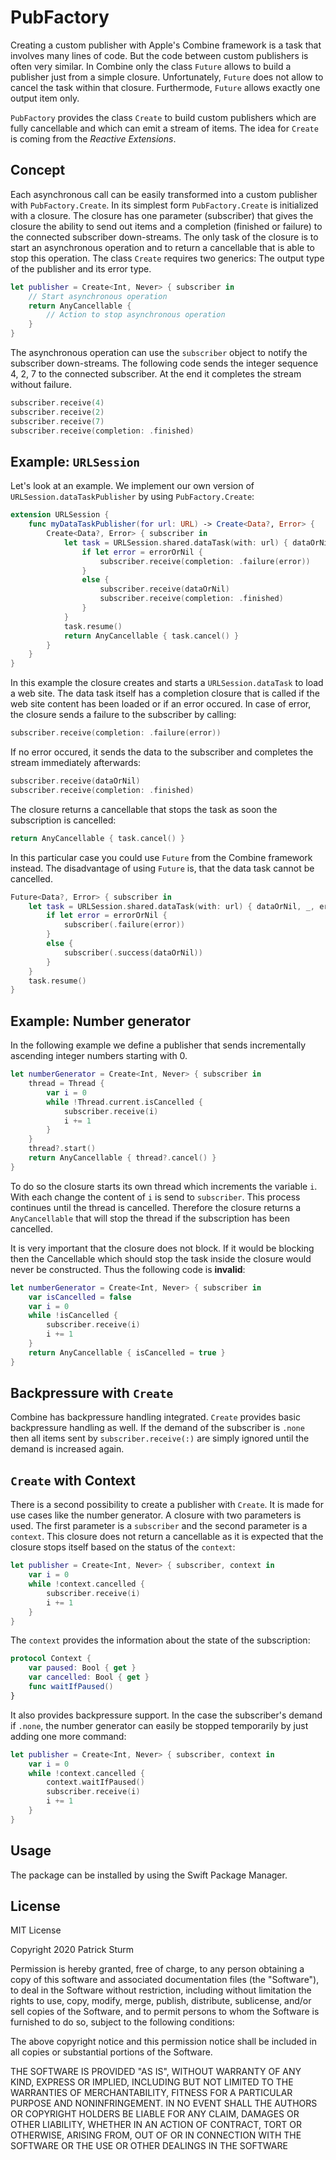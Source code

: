 # PubFactory
Creating a custom publisher with Apple's Combine framework is a task that involves many lines of code. But the code between custom publishers is often very similar. In Combine only the class `Future` allows to build a publisher just from a simple closure. Unfortunately, `Future` does not allow to cancel the task within that closure. Furthermode, `Future` allows exactly one output item only.

`PubFactory` provides the class `Create` to build custom publishers which are fully cancellable and which can emit a stream of items. The idea for `Create` is coming from the *Reactive Extensions*. 

## Concept
Each asynchronous call can be easily transformed into a custom publisher with `PubFactory.Create`. In its simplest form `PubFactory.Create` is initialized with a closure. The closure has one parameter (subscriber) that gives the closure the ability to send out items and a completion (finished or failure) to the connected subscriber down-streams. The only task of the closure is to start an asynchronous operation and to return a cancellable that is able to stop this operation. The class `Create` requires two generics: The output type of the publisher and its error type.

```swift
let publisher = Create<Int, Never> { subscriber in
    // Start asynchronous operation
    return AnyCancellable {
        // Action to stop asynchronous operation
    }
}
```

The asynchronous operation can use the `subscriber` object to notify the subscriber down-streams. The following code sends the integer sequence 4, 2, 7 to the connected subscriber. At the end it completes the stream without failure.

```swift
subscriber.receive(4)
subscriber.receive(2)
subscriber.receive(7)
subscriber.receive(completion: .finished)
```

## Example: `URLSession`
Let's look at an example. We implement our own version of `URLSession.dataTaskPublisher` by using `PubFactory.Create`:

```swift
extension URLSession {
    func myDataTaskPublisher(for url: URL) -> Create<Data?, Error> {
        Create<Data?, Error> { subscriber in
            let task = URLSession.shared.dataTask(with: url) { dataOrNil, _, errorOrNil in
                if let error = errorOrNil {
                    subscriber.receive(completion: .failure(error))
                }
                else {
                    subscriber.receive(dataOrNil)
                    subscriber.receive(completion: .finished)
                }
            }
            task.resume()
            return AnyCancellable { task.cancel() }
        }
    }
}
```

In this example the closure creates and starts a `URLSession.dataTask` to load a web site. The data task itself has a completion closure that is called if the web site content has been loaded or if an error occured. In case of error, the closure sends a failure to the subscriber by calling:

```swift
subscriber.receive(completion: .failure(error))
```

If no error occured, it sends the data to the subscriber and completes the stream immediately afterwards:

```swift
subscriber.receive(dataOrNil)
subscriber.receive(completion: .finished)
```

The closure returns a cancellable that stops the task as soon the subscription is cancelled:

```swift
return AnyCancellable { task.cancel() }
```

In this particular case you could use `Future` from the Combine framework instead. The disadvantage of using `Future` is, that the data task cannot be cancelled.

```swift
Future<Data?, Error> { subscriber in
    let task = URLSession.shared.dataTask(with: url) { dataOrNil, _, errorOrNil in
        if let error = errorOrNil {
            subscriber(.failure(error))
        }
        else {
            subscriber(.success(dataOrNil))
        }
    }
    task.resume()
}
```

## Example: Number generator
In the following example we define a publisher that sends incrementally ascending integer numbers starting with 0.

```swift
let numberGenerator = Create<Int, Never> { subscriber in
    thread = Thread {
        var i = 0
        while !Thread.current.isCancelled {
            subscriber.receive(i)
            i += 1
        }
    }
    thread?.start()
    return AnyCancellable { thread?.cancel() }
}
```

To do so the closure starts its own thread which increments the variable `i`. With each change the content of `i` is send to `subscriber`. This process continues until the thread is cancelled. Therefore the closure returns a `AnyCancellable` that will stop the thread if the subscription has been cancelled.

It is very important that the closure does not block. If it would be blocking then the Cancellable which should stop the task inside the closure would never be constructed. Thus the following code is **invalid**:

```swift
let numberGenerator = Create<Int, Never> { subscriber in
    var isCancelled = false
    var i = 0
    while !isCancelled {
        subscriber.receive(i)
        i += 1
    }
    return AnyCancellable { isCancelled = true }
}
```

## Backpressure with `Create`
Combine has backpressure handling integrated. `Create` provides basic backpressure handling as well. If the demand of the subscriber is `.none` then all items sent by `subscriber.receive(:)` are simply ignored until the demand is increased again.

## `Create` with Context
There is a second possibility to create a publisher with `Create`. It is made for use cases like the number generator. A closure with two parameters is used. The first parameter is a `subscriber` and the second parameter is a `context`. This closure does not return a cancellable as it is expected that the closure stops itself based on the status of the `context`:

```swift
let publisher = Create<Int, Never> { subscriber, context in
    var i = 0
    while !context.cancelled {
        subscriber.receive(i)
        i += 1
    }
}
```

The `context` provides the information about the state of the subscription:

```swift
protocol Context {
    var paused: Bool { get }
    var cancelled: Bool { get }
    func waitIfPaused()
}
```

It also provides backpressure support. In the case the subscriber's demand if `.none`, the number generator can easily be stopped temporarily by just adding one more command:

```swift
let publisher = Create<Int, Never> { subscriber, context in
    var i = 0
    while !context.cancelled {
        context.waitIfPaused()
        subscriber.receive(i)
        i += 1
    }
}
```

## Usage
The package can be installed by using the Swift Package Manager.

## License
MIT License

Copyright 2020 Patrick Sturm

Permission is hereby granted, free of charge, to any person obtaining a copy of this software and associated documentation files (the "Software"), to deal in the Software without restriction, including without limitation the rights to use, copy, modify, merge, publish, distribute, sublicense, and/or sell copies of the Software, and to permit persons to whom the Software is furnished to do so, subject to the following conditions:

The above copyright notice and this permission notice shall be included in all copies or substantial portions of the Software.

THE SOFTWARE IS PROVIDED "AS IS", WITHOUT WARRANTY OF ANY KIND, EXPRESS OR IMPLIED, INCLUDING BUT NOT LIMITED TO THE WARRANTIES OF MERCHANTABILITY, FITNESS FOR A PARTICULAR PURPOSE AND NONINFRINGEMENT. IN NO EVENT SHALL THE AUTHORS OR COPYRIGHT HOLDERS BE LIABLE FOR ANY CLAIM, DAMAGES OR OTHER LIABILITY, WHETHER IN AN ACTION OF CONTRACT, TORT OR OTHERWISE, ARISING FROM, OUT OF OR IN CONNECTION WITH THE SOFTWARE OR THE USE OR OTHER DEALINGS IN THE SOFTWARE

